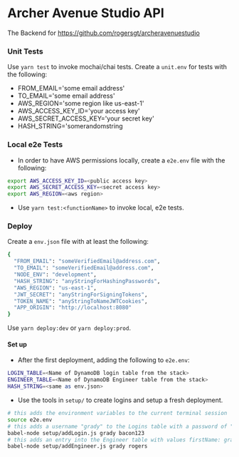 # Archer Avenue Studio API
The Backend for https://github.com/rogersgt/archeravenuestudio
### Unit Tests
Use `yarn test` to invoke mochai/chai tests. Create a `unit.env` for tests with the following:
* FROM_EMAIL='some email address'
* TO_EMAIL='some email address'
* AWS_REGION='some region like us-east-1'
* AWS_ACCESS_KEY_ID='your access key'
* AWS_SECRET_ACCESS_KEY='your secret key'
* HASH_STRING='somerandomstring

### Local e2e Tests
* In order to have AWS permissions locally, create a `e2e.env` file with the following:
```bash
export AWS_ACCESS_KEY_ID=<public access key>
export AWS_SECRET_ACCESS_KEY=<secret access key>
export AWS_REGION=<aws region>
```
* Use `yarn test:<functionName>` to invoke local, e2e tests. 

### Deploy
Create a `env.json` file with at least the following:
```bash
{
  "FROM_EMAIL": "someVerifiedEmail@address.com",
  "TO_EMAIL": "someVerifiedEmail@address.com",
  "NODE_ENV": "development",
  "HASH_STRING": "anyStringForHashingPasswords",
  "AWS_REGION": "us-east-1",
  "JWT_SECRET": "anyStringForSigningTokens",
  "TOKEN_NAME": "anyStringToNameJWTCookies",
  "APP_ORIGIN": "http://localhost:8080"
}
```

Use `yarn deploy:dev` or `yarn deploy:prod`.


#### Set up
* After the first deployment, adding the following to `e2e.env`:
```bash
LOGIN_TABLE=<Name of DynamoDB login table from the stack>
ENGINEER_TABLE=<Name of DynamoDB Engineer table from the stack>
HASH_STRING=<same as env.json>
```

* Use the tools in `setup/` to create logins and setup a fresh deployment.
```bash
# this adds the environment variables to the current terminal session
source e2e.env
# this adds a username "grady" to the Logins table with a password of "bacon123"
babel-node setup/addLogin.js grady bacon123
# this adds an entry into the Engineer table with values firstName: grady, lastName: rogers
babel-node setup/addEngineer.js grady rogers
```
